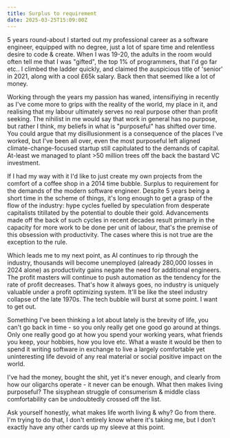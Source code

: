 ```yaml
---
title: Surplus to requirement
date: 2025-03-25T15:09:00Z
---
```


5 years round-about I started out my professional career as a software engineer,
equipped with no degree, just a lot of spare time and relentless desire to code
& create. When I was 19-20, the adults in the room would often tell me that I
was "gifted", the top 1% of programmers, that I'd go far etc.. I climbed the
ladder quickly, and claimed the auspicious title of 'senior' in 2021, along with
a cool £65k salary. Back then that seemed like a lot of money.

Working through the years my passion has waned, intensifiying in recently as
I've come more to grips with the reality of the world, my place in it, and
realising that my labour ultimately serves no real purpose other than profit
seeking. The nihilist in me would say that work in general has no purpose, but
rather I think, my beliefs in what is "purposeful" has shifted over time. You
could argue that my disillusionment is a consequence of the places I've worked,
but I've been all over, even the most purposeful left aligned
climate-change-focused startup still capitulated to the demands of capital.
At-least we managed to plant >50 million trees off the back the bastard VC
investment.

If I had my way with it I'd like to just create my own projects from the comfort
of a coffee shop in a 2014 time bubble. Surplus to requirement for the demands
of the modern software engineer. Despite 5 years being a short time in the
scheme of things, it's long enough to get a grasp of the flow of the industry:
hype cycles fuelled by speculation from desperate capitalists titillated by the
potential to double their gold. Advancements made off the back of such cycles in
recent decades result primarly in the capacity for more work to be done per unit
of labour, that's the premise of this obsession with productivity. The cases
where this is not true are the exception to the rule.

Which leads me to my next point, as AI continues to rip through the industry,
thousands will become unemployed (already 280,000 losses in 2024 alone) as
productivity gains negate the need for additional engineers. The profit masters
will continue to push automation as the tendency for the rate of profit
decreases. That's how it always goes, no industry is uniquely valuable under a
profit optimizing system. It'll be like the steel industry collapse of the late
1970s. The tech bubble will burst at some point. I want to get out.

Something I've been thinking a lot about lately is the brevity of life, you
can't go back in time - so you only really get one good go around at things.
Only one really good go at how you spend your working years, what friends you
keep, your hobbies, how you love etc. What a waste it would be then to spend it
writing software in exchange to live a largely comfortable yet uninteresting
life devoid of any real material or social positive impact on the world.

I've had the money, bought the shit, yet it's never enough, and clearly from how
our oligarchs operate - it never can be enough. What then makes living
purposeful? The sisyphean struggle of consumerism & middle class comfortability
can be undoubtedly crossed off the list.

Ask yourself honestly, what makes life worth living & why? Go from there.  
I'm trying to do that, I don't entirely know where it's taking me, but I don't
exactly have any other cards up my sleeve at this point.
